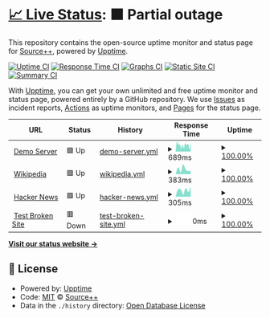 # [📈 Live Status](https://demo.upptime.js.org): <!--live status--> **🟧 Partial outage**

This repository contains the open-source uptime monitor and status page for [Source++](https://sourceplus.plus), powered by [Upptime](https://github.com/upptime/upptime).

[![Uptime CI](https://github.com/sourceplusplus/upptime/workflows/Uptime%20CI/badge.svg)](https://github.com/sourceplusplus/upptime/actions?query=workflow%3A%22Uptime+CI%22)
[![Response Time CI](https://github.com/sourceplusplus/upptime/workflows/Response%20Time%20CI/badge.svg)](https://github.com/sourceplusplus/upptime/actions?query=workflow%3A%22Response+Time+CI%22)
[![Graphs CI](https://github.com/sourceplusplus/upptime/workflows/Graphs%20CI/badge.svg)](https://github.com/sourceplusplus/upptime/actions?query=workflow%3A%22Graphs+CI%22)
[![Static Site CI](https://github.com/sourceplusplus/upptime/workflows/Static%20Site%20CI/badge.svg)](https://github.com/sourceplusplus/upptime/actions?query=workflow%3A%22Static+Site+CI%22)
[![Summary CI](https://github.com/sourceplusplus/upptime/workflows/Summary%20CI/badge.svg)](https://github.com/sourceplusplus/upptime/actions?query=workflow%3A%22Summary+CI%22)

With [Upptime](https://upptime.js.org), you can get your own unlimited and free uptime monitor and status page, powered entirely by a GitHub repository. We use [Issues](https://github.com/sourceplusplus/upptime/issues) as incident reports, [Actions](https://github.com/sourceplusplus/upptime/actions) as uptime monitors, and [Pages](https://demo.upptime.js.org) for the status page.

<!--start: status pages-->
<!-- This summary is generated by Upptime (https://github.com/upptime/upptime) -->
<!-- Do not edit this manually, your changes will be overwritten -->
<!-- prettier-ignore -->
| URL | Status | History | Response Time | Uptime |
| --- | ------ | ------- | ------------- | ------ |
| <img alt="" src="https://favicons.githubusercontent.com/demo.sourceplus.plus" height="13"> [Demo Server](https://demo.sourceplus.plus) | 🟩 Up | [demo-server.yml](https://github.com/sourceplusplus/status/commits/HEAD/history/demo-server.yml) | <details><summary><img alt="Response time graph" src="./graphs/demo-server/response-time-week.png" height="20"> 689ms</summary><br><a href="https://status.sourceplus.plus/history/demo-server"><img alt="Response time 689" src="https://img.shields.io/endpoint?url=https%3A%2F%2Fraw.githubusercontent.com%2Fsourceplusplus%2Fstatus%2FHEAD%2Fapi%2Fdemo-server%2Fresponse-time.json"></a><br><a href="https://status.sourceplus.plus/history/demo-server"><img alt="24-hour response time 689" src="https://img.shields.io/endpoint?url=https%3A%2F%2Fraw.githubusercontent.com%2Fsourceplusplus%2Fstatus%2FHEAD%2Fapi%2Fdemo-server%2Fresponse-time-day.json"></a><br><a href="https://status.sourceplus.plus/history/demo-server"><img alt="7-day response time 689" src="https://img.shields.io/endpoint?url=https%3A%2F%2Fraw.githubusercontent.com%2Fsourceplusplus%2Fstatus%2FHEAD%2Fapi%2Fdemo-server%2Fresponse-time-week.json"></a><br><a href="https://status.sourceplus.plus/history/demo-server"><img alt="30-day response time 689" src="https://img.shields.io/endpoint?url=https%3A%2F%2Fraw.githubusercontent.com%2Fsourceplusplus%2Fstatus%2FHEAD%2Fapi%2Fdemo-server%2Fresponse-time-month.json"></a><br><a href="https://status.sourceplus.plus/history/demo-server"><img alt="1-year response time 689" src="https://img.shields.io/endpoint?url=https%3A%2F%2Fraw.githubusercontent.com%2Fsourceplusplus%2Fstatus%2FHEAD%2Fapi%2Fdemo-server%2Fresponse-time-year.json"></a></details> | <details><summary><a href="https://status.sourceplus.plus/history/demo-server">100.00%</a></summary><a href="https://status.sourceplus.plus/history/demo-server"><img alt="All-time uptime 100.00%" src="https://img.shields.io/endpoint?url=https%3A%2F%2Fraw.githubusercontent.com%2Fsourceplusplus%2Fstatus%2FHEAD%2Fapi%2Fdemo-server%2Fuptime.json"></a><br><a href="https://status.sourceplus.plus/history/demo-server"><img alt="24-hour uptime 100.00%" src="https://img.shields.io/endpoint?url=https%3A%2F%2Fraw.githubusercontent.com%2Fsourceplusplus%2Fstatus%2FHEAD%2Fapi%2Fdemo-server%2Fuptime-day.json"></a><br><a href="https://status.sourceplus.plus/history/demo-server"><img alt="7-day uptime 100.00%" src="https://img.shields.io/endpoint?url=https%3A%2F%2Fraw.githubusercontent.com%2Fsourceplusplus%2Fstatus%2FHEAD%2Fapi%2Fdemo-server%2Fuptime-week.json"></a><br><a href="https://status.sourceplus.plus/history/demo-server"><img alt="30-day uptime 100.00%" src="https://img.shields.io/endpoint?url=https%3A%2F%2Fraw.githubusercontent.com%2Fsourceplusplus%2Fstatus%2FHEAD%2Fapi%2Fdemo-server%2Fuptime-month.json"></a><br><a href="https://status.sourceplus.plus/history/demo-server"><img alt="1-year uptime 100.00%" src="https://img.shields.io/endpoint?url=https%3A%2F%2Fraw.githubusercontent.com%2Fsourceplusplus%2Fstatus%2FHEAD%2Fapi%2Fdemo-server%2Fuptime-year.json"></a></details>
| <img alt="" src="https://favicons.githubusercontent.com/en.wikipedia.org" height="13"> [Wikipedia](https://en.wikipedia.org) | 🟩 Up | [wikipedia.yml](https://github.com/sourceplusplus/status/commits/HEAD/history/wikipedia.yml) | <details><summary><img alt="Response time graph" src="./graphs/wikipedia/response-time-week.png" height="20"> 383ms</summary><br><a href="https://status.sourceplus.plus/history/wikipedia"><img alt="Response time 383" src="https://img.shields.io/endpoint?url=https%3A%2F%2Fraw.githubusercontent.com%2Fsourceplusplus%2Fstatus%2FHEAD%2Fapi%2Fwikipedia%2Fresponse-time.json"></a><br><a href="https://status.sourceplus.plus/history/wikipedia"><img alt="24-hour response time 383" src="https://img.shields.io/endpoint?url=https%3A%2F%2Fraw.githubusercontent.com%2Fsourceplusplus%2Fstatus%2FHEAD%2Fapi%2Fwikipedia%2Fresponse-time-day.json"></a><br><a href="https://status.sourceplus.plus/history/wikipedia"><img alt="7-day response time 383" src="https://img.shields.io/endpoint?url=https%3A%2F%2Fraw.githubusercontent.com%2Fsourceplusplus%2Fstatus%2FHEAD%2Fapi%2Fwikipedia%2Fresponse-time-week.json"></a><br><a href="https://status.sourceplus.plus/history/wikipedia"><img alt="30-day response time 383" src="https://img.shields.io/endpoint?url=https%3A%2F%2Fraw.githubusercontent.com%2Fsourceplusplus%2Fstatus%2FHEAD%2Fapi%2Fwikipedia%2Fresponse-time-month.json"></a><br><a href="https://status.sourceplus.plus/history/wikipedia"><img alt="1-year response time 383" src="https://img.shields.io/endpoint?url=https%3A%2F%2Fraw.githubusercontent.com%2Fsourceplusplus%2Fstatus%2FHEAD%2Fapi%2Fwikipedia%2Fresponse-time-year.json"></a></details> | <details><summary><a href="https://status.sourceplus.plus/history/wikipedia">100.00%</a></summary><a href="https://status.sourceplus.plus/history/wikipedia"><img alt="All-time uptime 100.00%" src="https://img.shields.io/endpoint?url=https%3A%2F%2Fraw.githubusercontent.com%2Fsourceplusplus%2Fstatus%2FHEAD%2Fapi%2Fwikipedia%2Fuptime.json"></a><br><a href="https://status.sourceplus.plus/history/wikipedia"><img alt="24-hour uptime 100.00%" src="https://img.shields.io/endpoint?url=https%3A%2F%2Fraw.githubusercontent.com%2Fsourceplusplus%2Fstatus%2FHEAD%2Fapi%2Fwikipedia%2Fuptime-day.json"></a><br><a href="https://status.sourceplus.plus/history/wikipedia"><img alt="7-day uptime 100.00%" src="https://img.shields.io/endpoint?url=https%3A%2F%2Fraw.githubusercontent.com%2Fsourceplusplus%2Fstatus%2FHEAD%2Fapi%2Fwikipedia%2Fuptime-week.json"></a><br><a href="https://status.sourceplus.plus/history/wikipedia"><img alt="30-day uptime 100.00%" src="https://img.shields.io/endpoint?url=https%3A%2F%2Fraw.githubusercontent.com%2Fsourceplusplus%2Fstatus%2FHEAD%2Fapi%2Fwikipedia%2Fuptime-month.json"></a><br><a href="https://status.sourceplus.plus/history/wikipedia"><img alt="1-year uptime 100.00%" src="https://img.shields.io/endpoint?url=https%3A%2F%2Fraw.githubusercontent.com%2Fsourceplusplus%2Fstatus%2FHEAD%2Fapi%2Fwikipedia%2Fuptime-year.json"></a></details>
| <img alt="" src="https://favicons.githubusercontent.com/news.ycombinator.com" height="13"> [Hacker News](https://news.ycombinator.com) | 🟩 Up | [hacker-news.yml](https://github.com/sourceplusplus/status/commits/HEAD/history/hacker-news.yml) | <details><summary><img alt="Response time graph" src="./graphs/hacker-news/response-time-week.png" height="20"> 305ms</summary><br><a href="https://status.sourceplus.plus/history/hacker-news"><img alt="Response time 305" src="https://img.shields.io/endpoint?url=https%3A%2F%2Fraw.githubusercontent.com%2Fsourceplusplus%2Fstatus%2FHEAD%2Fapi%2Fhacker-news%2Fresponse-time.json"></a><br><a href="https://status.sourceplus.plus/history/hacker-news"><img alt="24-hour response time 305" src="https://img.shields.io/endpoint?url=https%3A%2F%2Fraw.githubusercontent.com%2Fsourceplusplus%2Fstatus%2FHEAD%2Fapi%2Fhacker-news%2Fresponse-time-day.json"></a><br><a href="https://status.sourceplus.plus/history/hacker-news"><img alt="7-day response time 305" src="https://img.shields.io/endpoint?url=https%3A%2F%2Fraw.githubusercontent.com%2Fsourceplusplus%2Fstatus%2FHEAD%2Fapi%2Fhacker-news%2Fresponse-time-week.json"></a><br><a href="https://status.sourceplus.plus/history/hacker-news"><img alt="30-day response time 305" src="https://img.shields.io/endpoint?url=https%3A%2F%2Fraw.githubusercontent.com%2Fsourceplusplus%2Fstatus%2FHEAD%2Fapi%2Fhacker-news%2Fresponse-time-month.json"></a><br><a href="https://status.sourceplus.plus/history/hacker-news"><img alt="1-year response time 305" src="https://img.shields.io/endpoint?url=https%3A%2F%2Fraw.githubusercontent.com%2Fsourceplusplus%2Fstatus%2FHEAD%2Fapi%2Fhacker-news%2Fresponse-time-year.json"></a></details> | <details><summary><a href="https://status.sourceplus.plus/history/hacker-news">100.00%</a></summary><a href="https://status.sourceplus.plus/history/hacker-news"><img alt="All-time uptime 100.00%" src="https://img.shields.io/endpoint?url=https%3A%2F%2Fraw.githubusercontent.com%2Fsourceplusplus%2Fstatus%2FHEAD%2Fapi%2Fhacker-news%2Fuptime.json"></a><br><a href="https://status.sourceplus.plus/history/hacker-news"><img alt="24-hour uptime 100.00%" src="https://img.shields.io/endpoint?url=https%3A%2F%2Fraw.githubusercontent.com%2Fsourceplusplus%2Fstatus%2FHEAD%2Fapi%2Fhacker-news%2Fuptime-day.json"></a><br><a href="https://status.sourceplus.plus/history/hacker-news"><img alt="7-day uptime 100.00%" src="https://img.shields.io/endpoint?url=https%3A%2F%2Fraw.githubusercontent.com%2Fsourceplusplus%2Fstatus%2FHEAD%2Fapi%2Fhacker-news%2Fuptime-week.json"></a><br><a href="https://status.sourceplus.plus/history/hacker-news"><img alt="30-day uptime 100.00%" src="https://img.shields.io/endpoint?url=https%3A%2F%2Fraw.githubusercontent.com%2Fsourceplusplus%2Fstatus%2FHEAD%2Fapi%2Fhacker-news%2Fuptime-month.json"></a><br><a href="https://status.sourceplus.plus/history/hacker-news"><img alt="1-year uptime 100.00%" src="https://img.shields.io/endpoint?url=https%3A%2F%2Fraw.githubusercontent.com%2Fsourceplusplus%2Fstatus%2FHEAD%2Fapi%2Fhacker-news%2Fuptime-year.json"></a></details>
| <img alt="" src="https://favicons.githubusercontent.com/thissitedoesnotexist.koj.co" height="13"> [Test Broken Site](https://thissitedoesnotexist.koj.co) | 🟥 Down | [test-broken-site.yml](https://github.com/sourceplusplus/status/commits/HEAD/history/test-broken-site.yml) | <details><summary><img alt="Response time graph" src="./graphs/test-broken-site/response-time-week.png" height="20"> 0ms</summary><br><a href="https://status.sourceplus.plus/history/test-broken-site"><img alt="Response time 0" src="https://img.shields.io/endpoint?url=https%3A%2F%2Fraw.githubusercontent.com%2Fsourceplusplus%2Fstatus%2FHEAD%2Fapi%2Ftest-broken-site%2Fresponse-time.json"></a><br><a href="https://status.sourceplus.plus/history/test-broken-site"><img alt="24-hour response time 0" src="https://img.shields.io/endpoint?url=https%3A%2F%2Fraw.githubusercontent.com%2Fsourceplusplus%2Fstatus%2FHEAD%2Fapi%2Ftest-broken-site%2Fresponse-time-day.json"></a><br><a href="https://status.sourceplus.plus/history/test-broken-site"><img alt="7-day response time 0" src="https://img.shields.io/endpoint?url=https%3A%2F%2Fraw.githubusercontent.com%2Fsourceplusplus%2Fstatus%2FHEAD%2Fapi%2Ftest-broken-site%2Fresponse-time-week.json"></a><br><a href="https://status.sourceplus.plus/history/test-broken-site"><img alt="30-day response time 0" src="https://img.shields.io/endpoint?url=https%3A%2F%2Fraw.githubusercontent.com%2Fsourceplusplus%2Fstatus%2FHEAD%2Fapi%2Ftest-broken-site%2Fresponse-time-month.json"></a><br><a href="https://status.sourceplus.plus/history/test-broken-site"><img alt="1-year response time 0" src="https://img.shields.io/endpoint?url=https%3A%2F%2Fraw.githubusercontent.com%2Fsourceplusplus%2Fstatus%2FHEAD%2Fapi%2Ftest-broken-site%2Fresponse-time-year.json"></a></details> | <details><summary><a href="https://status.sourceplus.plus/history/test-broken-site">100.00%</a></summary><a href="https://status.sourceplus.plus/history/test-broken-site"><img alt="All-time uptime 100.00%" src="https://img.shields.io/endpoint?url=https%3A%2F%2Fraw.githubusercontent.com%2Fsourceplusplus%2Fstatus%2FHEAD%2Fapi%2Ftest-broken-site%2Fuptime.json"></a><br><a href="https://status.sourceplus.plus/history/test-broken-site"><img alt="24-hour uptime 100.00%" src="https://img.shields.io/endpoint?url=https%3A%2F%2Fraw.githubusercontent.com%2Fsourceplusplus%2Fstatus%2FHEAD%2Fapi%2Ftest-broken-site%2Fuptime-day.json"></a><br><a href="https://status.sourceplus.plus/history/test-broken-site"><img alt="7-day uptime 100.00%" src="https://img.shields.io/endpoint?url=https%3A%2F%2Fraw.githubusercontent.com%2Fsourceplusplus%2Fstatus%2FHEAD%2Fapi%2Ftest-broken-site%2Fuptime-week.json"></a><br><a href="https://status.sourceplus.plus/history/test-broken-site"><img alt="30-day uptime 100.00%" src="https://img.shields.io/endpoint?url=https%3A%2F%2Fraw.githubusercontent.com%2Fsourceplusplus%2Fstatus%2FHEAD%2Fapi%2Ftest-broken-site%2Fuptime-month.json"></a><br><a href="https://status.sourceplus.plus/history/test-broken-site"><img alt="1-year uptime 100.00%" src="https://img.shields.io/endpoint?url=https%3A%2F%2Fraw.githubusercontent.com%2Fsourceplusplus%2Fstatus%2FHEAD%2Fapi%2Ftest-broken-site%2Fuptime-year.json"></a></details>

<!--end: status pages-->

[**Visit our status website →**](https://demo.upptime.js.org)

## 📄 License

- Powered by: [Upptime](https://github.com/upptime/upptime)
- Code: [MIT](./LICENSE) © [Source++](https://sourceplus.plus)
- Data in the `./history` directory: [Open Database License](https://opendatacommons.org/licenses/odbl/1-0/)

